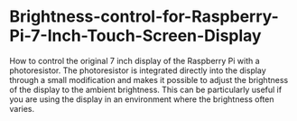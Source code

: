 # Brightness-control-for-Raspberry-Pi-7-Inch-Touch-Screen-Display


How to control the original 7 inch display of the Raspberry Pi with a photoresistor. The photoresistor is integrated directly into the display through a small modification and makes it possible to adjust the brightness of the display to the ambient brightness. This can be particularly useful if you are using the display in an environment where the brightness often varies.

